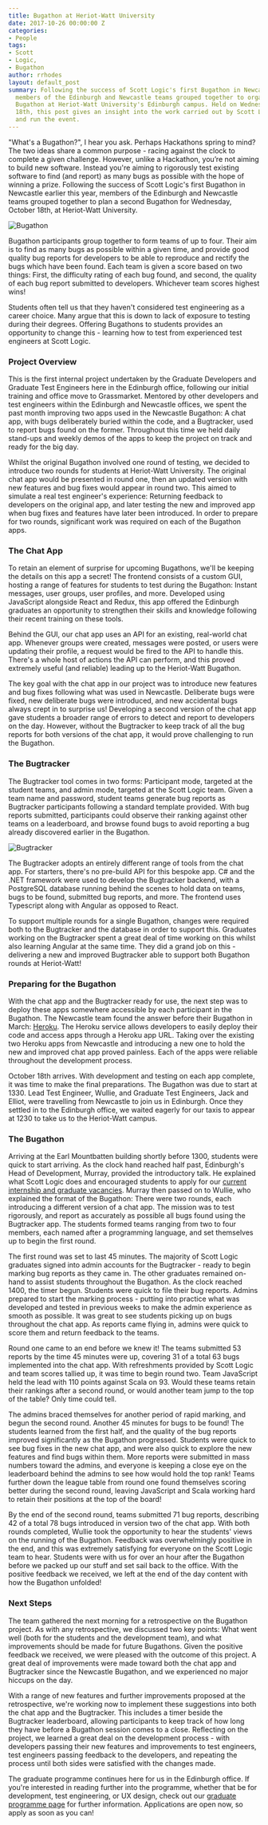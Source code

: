 ```yaml
---
title: Bugathon at Heriot-Watt University
date: 2017-10-26 00:00:00 Z
categories:
- People
tags:
- Scott
- Logic,
- Bugathon
author: rrhodes
layout: default_post
summary: Following the success of Scott Logic's first Bugathon in Newcastle last March,
  members of the Edinburgh and Newcastle teams grouped together to organise another
  Bugathon at Heriot-Watt University's Edinburgh campus. Held on Wednesday, October
  18th, this post gives an insight into the work carried out by Scott Logic to prepare
  and run the event.
---
```


"What's a Bugathon?", I hear you ask. Perhaps Hackathons spring to mind? The two ideas share a common purpose - racing against the clock to complete a given challenge. However, unlike a Hackathon, you’re not aiming to build new software. Instead you're aiming to rigorously test existing software to find (and report) as many bugs as possible with the hope of winning a prize. Following the success of Scott Logic's first Bugathon in Newcastle earlier this year, members of the Edinburgh and Newcastle teams grouped together to plan a second Bugathon for Wednesday, October 18th, at Heriot-Watt University.

<img src='{{ site.baseurl }}/rrhodes/assets/bugathon.png' alt='Bugathon'/>

Bugathon participants group together to form teams of up to four. Their aim is to find as many bugs as possible within a given time, and provide good quality bug reports for developers to be able to reproduce and rectify the bugs which have been found. Each team is given a score based on two things: First, the difficulty rating of each bug found, and second, the quality of each bug report submitted to developers. Whichever team scores highest wins!

Students often tell us that they haven't considered test engineering as a career choice. Many argue that this is down to lack of exposure to testing during their degrees. Offering Bugathons to students provides an opportunity to change this - learning how to test from experienced test engineers at Scott Logic.

### Project Overview
This is the first internal project undertaken by the Graduate Developers and Graduate Test Engineers here in the Edinburgh office, following our initial training and office move to Grassmarket. Mentored by other developers and test engineers within the Edinburgh and Newcastle offices, we spent the past month improving two apps used in the Newcastle Bugathon: A chat app, with bugs deliberately buried within the code, and a Bugtracker, used to report bugs found on the former. Throughout this time we held daily stand-ups and weekly demos of the apps to keep the project on track and ready for the big day.

Whilst the original Bugathon involved one round of testing, we decided to introduce two rounds for students at Heriot-Watt University. The original chat app would be presented in round one, then an updated version with new features and bug fixes would appear in round two. This aimed to simulate a real test engineer's experience: Returning feedback to developers on the original app, and later testing the new and improved app when bug fixes and features have later been introduced. In order to prepare for two rounds, significant work was required on each of the Bugathon apps.

### The Chat App
To retain an element of surprise for upcoming Bugathons, we'll be keeping the details on this app a secret! The frontend consists of a custom GUI, hosting a range of features for students to test during the Bugathon: Instant messages, user groups, user profiles, and more. Developed using JavaScript alongside React and Redux, this app offered the Edinburgh graduates an opportunity to strengthen their skills and knowledge following their recent training on these tools.

Behind the GUI, our chat app uses an API for an existing, real-world chat app. Whenever groups were created, messages were posted, or users were updating their profile, a request would be fired to the API to handle this. There's a whole host of actions the API can perform, and this proved extremely useful (and reliable) leading up to the Heriot-Watt Bugathon.

The key goal with the chat app in our project was to introduce new features and bug fixes following what was used in Newcastle. Deliberate bugs were fixed, new deliberate bugs were introduced, and new accidental bugs always crept in to surprise us! Developing a second version of the chat app gave students a broader range of errors to detect and report to developers on the day. However, without the Bugtracker to keep track of all the bug reports for both versions of the chat app, it would prove challenging to run the Bugathon.

### The Bugtracker
The Bugtracker tool comes in two forms: Participant mode, targeted at the student teams, and admin mode, targeted at the Scott Logic team. Given a team name and password, student teams generate bug reports as Bugtracker participants following a standard template provided. With bug reports submitted, participants could observe their ranking against other teams on a leaderboard, and browse found bugs to avoid reporting a bug already discovered earlier in the Bugathon.

<img src='{{ site.baseurl }}/rrhodes/assets/bugtracker.JPG' alt='Bugtracker'/>

The Bugtracker adopts an entirely different range of tools from the chat app. For starters, there's no pre-build API for this bespoke app. C# and the .NET framework were used to develop the Bugtracker backend, with a PostgreSQL database running behind the scenes to hold data on teams, bugs to be found, submitted bug reports, and more. The frontend uses Typescript along with Angular as opposed to React.

To support multiple rounds for a single Bugathon, changes were required both to the Bugtracker and the database in order to support this. Graduates working on the Bugtracker spent a great deal of time working on this whilst also learning Angular at the same time. They did a grand job on this - delivering a new and improved Bugtracker able to support both Bugathon rounds at Heriot-Watt!

### Preparing for the Bugathon
With the chat app and the Bugtracker ready for use, the next step was to deploy these apps somewhere accessible by each participant in the Bugathon. The Newcastle team found the answer before their Bugathon in March: <a href="https://www.heroku.com/platform">Heroku</a>. The Heroku service allows developers to easily deploy their code and access apps through a Heroku app URL. Taking over the existing two Heroku apps from Newcastle and introducing a new one to hold the new and improved chat app proved painless. Each of the apps were reliable throughout the development process.

October 18th arrives. With development and testing on each app complete, it was time to make the final preparations. The Bugathon was due to start at 1330. Lead Test Engineer, Wullie, and Graduate Test Engineers, Jack and Elliot, were travelling from Newcastle to join us in Edinburgh. Once they settled in to the Edinburgh office, we waited eagerly for our taxis to appear at 1230 to take us to the Heriot-Watt campus.

### The Bugathon
Arriving at the Earl Mountbatten building shortly before 1300, students were quick to start arriving. As the clock hand reached half past, Edinburgh's Head of Development, Murray, provided the introductory talk. He explained what Scott Logic does and encouraged students to apply for our <a href="http://www.scottlogic.com/careers/vacancies/">current internship and graduate vacancies</a>. Murray then passed on to Wullie, who explained the format of the Bugathon: There were two rounds, each introducing a different version of a chat app. The mission was to test rigorously, and report as accurately as possible all bugs found using the Bugtracker app. The students formed teams ranging from two to four members, each named after a programming language, and set themselves up to begin the first round.

The first round was set to last 45 minutes. The majority of Scott Logic graduates signed into admin accounts for the Bugtracker - ready to begin marking bug reports as they came in. The other graduates remained on-hand to assist students throughout the Bugathon. As the clock reached 1400, the timer begun. Students were quick to file their bug reports. Admins prepared to start the marking process - putting into practice what was developed and tested in previous weeks to make the admin experience as smooth as possible. It was great to see students picking up on bugs throughout the chat app. As reports came flying in, admins were quick to score them and return feedback to the teams.

Round one came to an end before we knew it! The teams submitted 53 reports by the time 45 minutes were up, covering 31 of a total 63 bugs implemented into the chat app. With refreshments provided by Scott Logic and team scores tallied up, it was time to begin round two. Team JavaScript held the lead with 110 points against Scala on 93. Would these teams retain their rankings after a second round, or would another team jump to the top of the table? Only time could tell.

The admins braced themselves for another period of rapid marking, and begun the second round. Another 45 minutes for bugs to be found! The students learned from the first half, and the quality of the bug reports improved significantly as the Bugathon progressed. Students were quick to see bug fixes in the new chat app, and were also quick to explore the new features and find bugs within them. More reports were submitted in mass numbers toward the admins, and everyone is keeping a close eye on the leaderboard behind the admins to see how would hold the top rank! Teams further down the league table from round one found themselves scoring better during the second round, leaving JavaScript and Scala working hard to retain their positions at the top of the board!

By the end of the second round, teams submitted 71 bug reports, describing 42 of a total 78 bugs introduced in version two of the chat app. With both rounds completed, Wullie took the opportunity to hear the students' views on the running of the Bugathon. Feedback was overwhelmingly positive in the end, and this was extremely satisfying for everyone on the Scott Logic team to hear. Students were with us for over an hour after the Bugathon before we packed up our stuff and set sail back to the office. With the positive feedback we received, we left at the end of the day content with how the Bugathon unfolded!

### Next Steps
The team gathered the next morning for a retrospective on the Bugathon project. As with any retrospective, we discussed two key points: What went well (both for the students and the development team), and what improvements should be made for future Bugathons. Given the positive feedback we received, we were pleased with the outcome of this project. A great deal of improvements were made toward both the chat app and Bugtracker since the Newcastle Bugathon, and we experienced no major hiccups on the day.

With a range of new features and further improvements proposed at the retrospective, we're working now to implement these suggestions into both the chat app and the Bugtracker. This includes a timer beside the Bugtracker leaderboard, allowing participants to keep track of how long they have before a Bugathon session comes to a close. Reflecting on the project, we learned a great deal on the development process - with developers passing their new features and improvements to test engineers, test engineers passing feedback to the developers, and repeating the process until both sides were satisfied with the changes made.

The graduate programme continues here for us in the Edinburgh office. If you're interested in reading further into the programme, whether that be for development, test engineering, or UX design, check out our <a href="http://www.scottlogic.com/careers/graduateprogramme/">graduate programme page</a> for further information. Applications are open now, so apply as soon as you can!

